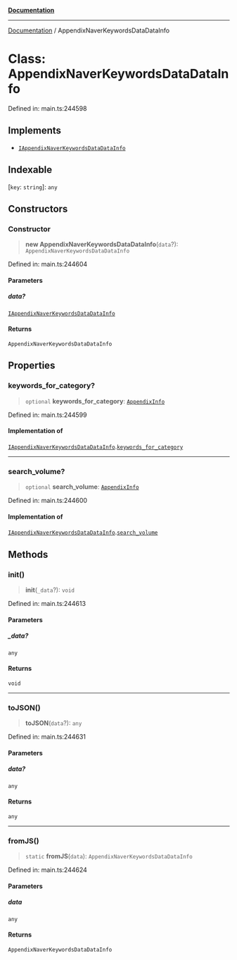 [**Documentation**](../README.md)

***

[Documentation](../README.md) / AppendixNaverKeywordsDataDataInfo

# Class: AppendixNaverKeywordsDataDataInfo

Defined in: main.ts:244598

## Implements

- [`IAppendixNaverKeywordsDataDataInfo`](../interfaces/IAppendixNaverKeywordsDataDataInfo.md)

## Indexable

\[`key`: `string`\]: `any`

## Constructors

### Constructor

> **new AppendixNaverKeywordsDataDataInfo**(`data`?): `AppendixNaverKeywordsDataDataInfo`

Defined in: main.ts:244604

#### Parameters

##### data?

[`IAppendixNaverKeywordsDataDataInfo`](../interfaces/IAppendixNaverKeywordsDataDataInfo.md)

#### Returns

`AppendixNaverKeywordsDataDataInfo`

## Properties

### keywords\_for\_category?

> `optional` **keywords\_for\_category**: [`AppendixInfo`](AppendixInfo.md)

Defined in: main.ts:244599

#### Implementation of

[`IAppendixNaverKeywordsDataDataInfo`](../interfaces/IAppendixNaverKeywordsDataDataInfo.md).[`keywords_for_category`](../interfaces/IAppendixNaverKeywordsDataDataInfo.md#keywords_for_category)

***

### search\_volume?

> `optional` **search\_volume**: [`AppendixInfo`](AppendixInfo.md)

Defined in: main.ts:244600

#### Implementation of

[`IAppendixNaverKeywordsDataDataInfo`](../interfaces/IAppendixNaverKeywordsDataDataInfo.md).[`search_volume`](../interfaces/IAppendixNaverKeywordsDataDataInfo.md#search_volume)

## Methods

### init()

> **init**(`_data`?): `void`

Defined in: main.ts:244613

#### Parameters

##### \_data?

`any`

#### Returns

`void`

***

### toJSON()

> **toJSON**(`data`?): `any`

Defined in: main.ts:244631

#### Parameters

##### data?

`any`

#### Returns

`any`

***

### fromJS()

> `static` **fromJS**(`data`): `AppendixNaverKeywordsDataDataInfo`

Defined in: main.ts:244624

#### Parameters

##### data

`any`

#### Returns

`AppendixNaverKeywordsDataDataInfo`
